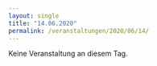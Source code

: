 ```yaml
---
layout: single
title: "14.06.2020"
permalink: /veranstaltungen/2020/06/14/
---
```


Keine Veranstaltung an diesem Tag.
